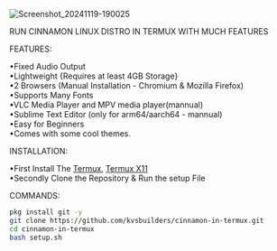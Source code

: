 ![Screenshot_20241119-190025](https://github.com/user-attachments/assets/fec7e57b-89b8-4204-8b49-f69d515bda2e)

RUN CINNAMON LINUX DISTRO IN TERMUX WITH MUCH FEATURES

FEATURES:

•Fixed Audio Output            
•Lightweight {Requires at least 4GB Storage}            
•2 Browsers (Manual Installation - Chromium & Mozilla Firefox)             
•Supports Many Fonts          
•VLC Media Player and MPV media player(mannual)               
•Sublime Text Editor (only for arm64/aarch64 - mannual)                  
•Easy for Beginners                   
•Comes with some cool themes.                 

INSTALLATION:

•First Install The <a href="https://github.com/termux/termux-app/releases/download/v0.118.1/termux-app_v0.118.1+github-debug_universal.apk" target="_blank">Termux</a>, <a href="https://github.com/termux/termux-x11/releases/download/nightly/app-universal-debug.apk" target="_blank">Termux X11</a>  
•Secondly Clone the Repository & Run the setup File  

COMMANDS:  

```bash
pkg install git -y           
git clone https://github.com/kvsbuilders/cinnamon-in-termux.git               
cd cinnamon-in-termux                 
bash setup.sh                   
